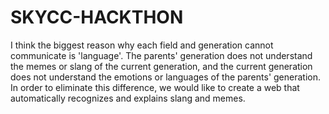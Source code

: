 # SKYCC-HACKTHON

I think the biggest reason why each field and generation cannot communicate is 'language'. The parents' generation does not understand the memes or slang of the current generation, and the current generation does not understand the emotions or languages of the parents' generation. In order to eliminate this difference, we would like to create a web that automatically recognizes and explains slang and memes.
